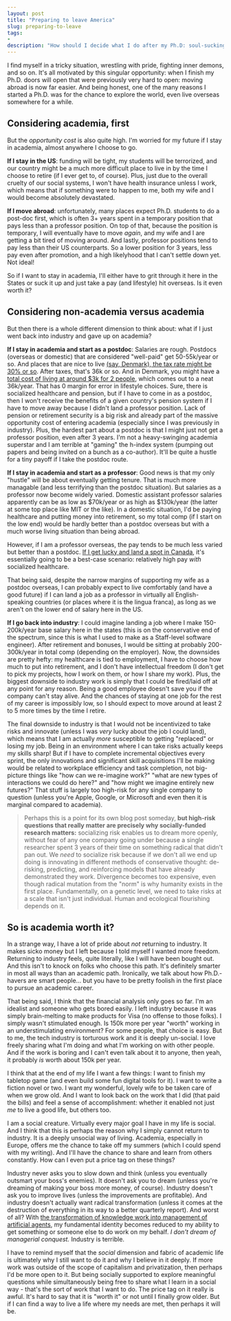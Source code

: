 ```yaml
---
layout: post
title: "Preparing to leave America"
slug: preparing-to-leave
tags:
- 
description: "How should I decide what I do after my Ph.D: soul-sucking industry work that pays sicko money, or scraping by as a postdoc until I'm lucky enough to land some kind of magical position in academia?"
---
```


I find myself in a tricky situation, wrestling with pride, fighting inner demons, and so on. It's all motivated by this singular opportunity: when I finish my Ph.D. doors will open that were previously very hard to open: moving abroad is now far easier. And being honest, one of the many reasons I started a Ph.D. was for the chance to explore the world, even live overseas somewhere for a while.

## Considering academia, first
But the *opportunity cost* is also quite high. I'm worried for my future if I stay in academia, almost anywhere I choose to go.

**If I stay in the US**: funding will be tight, my students will be terrorized, and our country might be a much more difficult place to live in by the time I choose to retire (if I ever get to, of course). Plus, just due to the overall cruelty of our social systems, I won't have health insurance unless I work, which means that if something were to happen to me, both my wife and I would become absolutely devastated.

**If I move abroad**: unfortunately, many places expect Ph.D. students to do a post-doc first, which is often 3+ years spent in a temporary position that pays less than a professor position. On top of that, because the position is temporary, I will eventually have to move *again*, and my wife and I are getting a bit tired of moving around. And lastly, professor positions tend to pay less than their US counterparts. So a lower position for 3 years, less pay even after promotion, and a high likelyhood that I can't settle down yet. Not ideal!

So if I want to stay in academia, I'll either have to grit through it here in the States or suck it up and just take a pay (and lifestyle) hit overseas. Is it even worth it?

## Considering non-academia versus academia
But then there is a whole different dimension to think about: what if I just went back into industry and gave up on academia?

**If I stay in academia and start as a postdoc**: Salaries are rough. Postdocs (overseas or domestic) that are considered "well-paid" get 50-55k/year or so. And places that are nice to live [(say, Denmark), the tax rate might be 30% or so](https://dk.talent.com/en/tax-calculator?salary=360000&from=year&region=Aarhus). After taxes, that's 36k or so. And in Denmark, you might have a [total cost of living at around $3k for 2 people](https://www.expatistan.com/cost-of-living/aarhus?currency=USD), which comes out to a neat 36k/year. That has 0 margin for error in lifestyle choices. Sure, there is socialized healthcare and pension, but if I have to come in as a postdoc, then I won't receive the benefits of a given country's pension system if I have to move away because I didn't land a professor position. Lack of pension or retirement security is a big risk and already part of the massive opportunity cost of entering academia (especially since I was previously in industry). Plus, the hardest part about a postdoc is that I might just not get a professor position, even after 3 years. I'm not a heavy-swinging academia superstar and I am terrible at "gaming" the h-index system (pumping out papers and being invited on a bunch as a co-author). It'll be quite a hustle for a tiny payoff if I take the postdoc route.

**If I stay in academia and start as a professor**: Good news is that my only "hustle" will be about eventually getting tenure. That is much more managable (and less terrifying than the postdoc situation). But salaries as a professor now become widely varied. Domestic assistant professor salaries apparently can be as low as $70k/year or as high as $130k/year (the latter at some top place like MIT or the like). In a domestic situation, I'd be paying healthcare and putting money into retirement, so my total comp (if I start on the low end) would be hardly better than a postdoc overseas but with a much worse living situation than being abroad.

However, if I am a professor overseas, the pay tends to be much less varied but better than a postdoc. [If I get lucky and land a spot in Canada](https://academicpositions.com/career-advice/professor-salaries-from-around-the-world), it's essentially going to be a best-case scenario: relatively high pay *with* socialized healthcare.

That being said, despite the narrow margins of supporting my wife as a postdoc overseas, I can probably expect to live comfortably (and have a good future) if I can land a job as a professor in virtually all English-speaking countries (or places where it is the lingua franca), as long as we aren't on the lower end of salary here in the US.

**If I go back into industry**: I could imagine landing a job where I make 150-200k/year base salary here in the states (this is on the conservative end of the spectrum, since this is what I used to make as a Staff-level software engineer). After retirement and bonuses, I would be sitting at probably 200-300k/year in total comp (depending on the employer). Now, the downsides are pretty hefty: my healthcare is tied to employment, I have to choose how much to put into retirement, and I don't have intellectual freedom (I don't get to pick my projects, how I work on them, or how I share my work). Plus, the biggest downside to industry work is simply that I could be fired/laid off at any point for any reason. Being a good employee doesn't save you if the company can't stay alive. And the chances of staying at one job for the rest of my career is impossibly low, so I should expect to move around at least 2 to 5 more times by the time I retire.

The final downside to industry is that I would not be incentivized to take risks and innovate (unless I was *very* lucky about the job I could land), which means that I am actually *more* susceptible to getting "replaced" or losing my job. Being in an environment where I can take risks actually keeps my skills sharp! But if I have to complete incremental objectives every sprint, the only innovations and significant skill acquisitions I'll be making would be related to workplace efficiency and task completion, not big-picture things like "how can we re-imagine work?" "what are new types of interactions we could do here?" and "how might we imagine entirely new futures?" That stuff is largely too high-risk for any single company to question (unless you're Apple, Google, or Microsoft and even then it is marginal compared to academia).

> Perhaps this is a point for its own blog post someday, **but high-risk questions that really matter are precisely why socially-funded research matters:** socializing risk enables us to dream more openly, without fear of any one company going under because a single researcher spent 3 years of their time on something radical that didn't pan out. We *need* to socialize risk because if we don't all we end up doing is innovating in different methods of conservative thought: de-risking, predicting, and reinforcing models that have already demonstrated they work. Divergence becomes too expensive, even though radical mutation from the "norm" is why humanity exists in the first place. Fundamentally, on a genetic level, we need to take risks at a scale that isn't just individual. Human and ecological flourishing depends on it.

## So is academia worth it?
In a strange way, I have a lot of pride about *not* returning to industry. It makes sicko money but I left because I told myself I wanted more freedom. Returning to industry feels, quite literally, like I will have been bought out. And this isn't to knock on folks who choose this path. It's definitely smarter in most all ways than an academic path. Ironically, we talk about how Ph.D.-havers are smart people... but you have to be pretty foolish in the first place to pursue an academic career.

That being said, I think that the financial analysis only goes so far. I'm an idealist and someone who gets bored easily. I left industry because it was simply brain-melting to make products for Visa (no offense to those folks). I simply wasn't stimulated enough. Is 150k more per year "worth" working in an understimulating environment? For some people, that choice is easy. But to me, the tech industry is torturous work and it is deeply un-social. I love freely sharing what I'm doing and what I'm working on with other people. And if the work is boring and I can't even talk about it to anyone, then yeah, it probably *is* worth about 150k per year.

I think that at the end of my life I want a few things: I want to finish my tabletop game (and even build some fun digital tools for it). I want to write a fiction novel or two. I want my wonderful, lovely wife to be taken care of when we grow old. And I want to look back on the work that I did (that paid the bills) and feel a sense of accomplishment: whether it enabled not just *me* to live a good life, but others too.

I am a social creature. Virtually every major goal I have in my life is social. And I think that this is perhaps the reason why I simply cannot return to industry. It is a deeply unsocial way of living. Academia, especially in Europe, offers me the chance to take off my summers (which I could spend with my writing). And I'll have the chance to share and learn from others constantly. How can I even put a price tag on these things?

Industry never asks you to slow down and think (unless you eventually outsmart your boss's enemies). It doesn't ask you to dream (unless you're dreaming of making your boss more money, of course). Industry doesn't ask you to improve lives (unless the improvements are profitable). And industry doesn't actually want radical transformation (unless it comes at the destruction of everything in its way to a better quarterly report). And worst of all? With [the transformation of knowledge work into management of artificial agents](https://www.frank.computer/blog/2024/06/llms-and-thoughts.html), my fundamental identity becomes reduced to my ability to get something or someone else to do work on my behalf. *I don't dream of managerial conquest.* Industry is terrible.

I have to remind myself that the *social* dimension and fabric of academic life is ultimately why I still want to do it and why I believe in it deeply. If more work was outside of the scope of capitalism and privatization, then perhaps I'd be more open to it. But being socially supported to explore meaningful questions while simultaneously being free to share what I learn in a social way - that's the sort of work that I want to do. The price tag on it really is awful. It's hard to say that it is "worth it" or not until I finally grow older. But if I can find a way to live a life where my needs are met, then perhaps it will be.